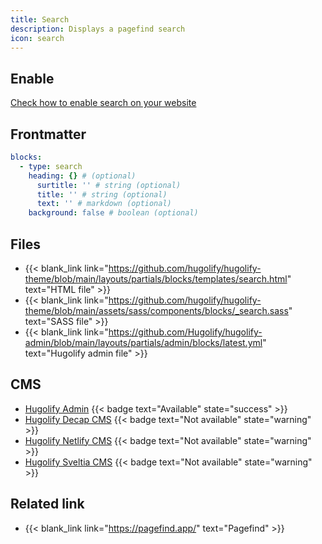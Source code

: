 ```yaml
---
title: Search
description: Displays a pagefind search
icon: search
---
```


## Enable

[Check how to enable search on your website](/docs/getting-started/search/)

## Frontmatter

```yml
blocks:
  - type: search
    heading: {} # (optional)
      surtitle: '' # string (optional)
      title: '' # string (optional)
      text: '' # markdown (optional)
    background: false # boolean (optional)
```

<!-- ## Examples

- {{< blank_link link="https://demo.hugolify.io/blocks/search/" text="Demo visual renderer" >}}
- {{< blank_link link="https://github.com/Hugolify/hugolify-example-site/blob/main/content/docs/search.md" text="Demo content file on Github" >}} -->

## Files

- {{< blank_link link="https://github.com/hugolify/hugolify-theme/blob/main/layouts/partials/blocks/templates/search.html" text="HTML file" >}}
- {{< blank_link link="https://github.com/hugolify/hugolify-theme/blob/main/assets/sass/components/blocks/_search.sass" text="SASS file" >}}
- {{< blank_link link="https://github.com/Hugolify/hugolify-admin/blob/main/layouts/partials/admin/blocks/latest.yml" text="Hugolify admin file" >}}

## CMS

- [Hugolify Admin](/docs/cms/admin/) {{< badge text="Available" state="success" >}}
- [Hugolify Decap CMS](/docs/cms/decap-cms/) {{< badge text="Not available" state="warning" >}}
- [Hugolify Netlify CMS](/docs/cms/netlify-cms/) {{< badge text="Not available" state="warning" >}}
- [Hugolify Sveltia CMS](/docs/cms/sveltia-cms/) {{< badge text="Not available" state="warning" >}}

## Related link

- {{< blank_link link="https://pagefind.app/" text="Pagefind" >}}